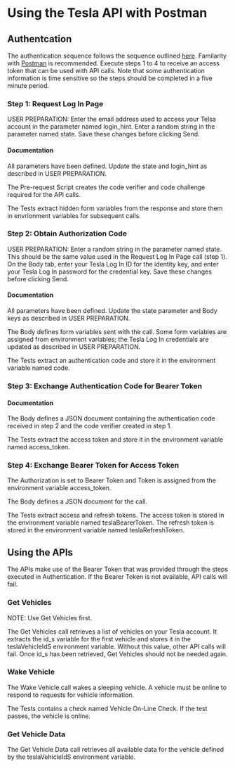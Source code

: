 # Using the Tesla API with Postman

## Authentcation
The authentication sequence follows the sequence outlined [here](https://tesla-api.timdorr.com/api-basics/authentication).  Familarity with [Postman](https://www.postman.com/) is recommended.  Execute steps 1 to 4 to receive an access token that can be used with API calls.  Note that some authentication information is time sensitive so the steps should be completed in a five minute period.

### Step 1: Request Log In Page

USER PREPARATION: Enter the email address used to access your Telsa account in the parameter named login_hint.  Enter a random string in the parameter named state.  Save these changes before clicking Send.

#### Documentation

All parameters have been defined.  Update the state and login_hint as described in USER PREPARATION.

The Pre-request Script creates the code verifier and code challenge required for the API calls.

The Tests extract hidden form variables from the response and store them in envrionment variables for subsequent calls.

### Step 2: Obtain Authorization Code

USER PREPARATION: Enter a random string in the parameter named state.  This should be the same value used in the Request Log In Page call (step 1).  On the Body tab, enter your Tesla Log In ID for the identity key, and enter your Tesla Log In password for the credential key.   Save these changes before clicking Send.

#### Documentation

All parameters have been defined.  Update the state parameter and Body keys as described in USER PREPARATION.

The Body defines form variables sent with the call.  Some form variables are assigned from environment variables; the Tesla Log In credentials are updated as described in USER PREPARATION.

The Tests extract an authentication code and store it in the environment variable named code.

### Step 3: Exchange Authentication Code for Bearer Token

#### Documentation

The Body defines a JSON document containing the authentication code received in step 2 and the code verifier created in step 1.

The Tests extract the access token and store it in the environment variable named access_token.

### Step 4: Exchange Bearer Token for Access Token

The Authorization is set to Bearer Token and Token is assigned from the environment variable access_token.

The Body defines a JSON document for the call.

The Tests extract access and refresh tokens.  The access token is stored in the environment variable named teslaBearerToken.  The refresh token is stored in the environment variable named teslaRefreshToken.


## Using the APIs

The APIs make use of the Bearer Token that was provided through the steps executed in Authentication.  If the Bearer Token is not available, API calls will fail.

### Get Vehicles

NOTE: Use Get Vehicles first.

The Get Vehicles call retrieves a list of vehicles on your Tesla account.  It extracts the id_s variable for the first vehicle and stores it in the teslaVehicleIdS environment variable.  Without this value, other API calls will fail.  Once id_s has been retrieved, Get Vehicles should not be needed again.

### Wake Vehicle

The Wake Vehicle call wakes a sleeping vehicle.  A vehicle must be online to respond to requests for vehicle information.

The Tests contains a check named Vehicle On-Line Check.  If the test passes, the vehicle is online.

### Get Vehicle Data

The Get Vehicle Data call retrieves all available data for the vehicle defined by the teslaVehicleIdS environment variable.

